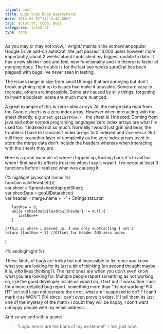 ```yaml
---
layout: post
title: Bugs bugs bugs everywhere!
date: 2014-08-07T14:13:42.000Z
tags: autoCrat, Code, Bugs
categories: autoCrat
type: code
---
```


As you may or may not know, I wright/ maintain the somewhat popular Google Drive add-on autoCrat. We just passed 13,000 users however more importantly, about 2 weeks about I published my biggest update to date. It has a new sleeker look and feel, new functionality and (in theory) is faster at merging docs. The trouble is for the last two weeks autoCrat has been plagued with bugs I've never seen in testing.   

<!---more-->   

The issues range in size from small UI bugs that are annoying but don't break anything right up to issues that make it unusable. Some are easy to recreate, others are impossible. Some are caused by silly things, forgetting to invert a boolean, some are much more nuanced.   
   
 A great example of this is zero index arrays. All the merge data read from the Google sheets is a zero index array. However when interacting with the sheet directly, e.g `sheet.getLastRow() `, the sheet is 1 indexed. Coming from java and other *normal* programing languages zero index arrays are what I'm used too, 1 indexed not so much. Normally I would just grin and bear, the trouble is I have to translate 1 index arrays to 0 indexed and vice versa. But still there is another layer of complexity as the zero index arrays used to store the merge data don't include the headers whereas when interacting with the sheets they are.   
   
 Here is a great example of where i tripped up, looking back it's trivial but when I first saw its effects trust me when I say it wasn't. I re-wrote at least 3 functions before I realized what was causing it.

{% highlight javascript linnos %}   
 function calcRowsLeft(){   
    var sheet = SpreadsheetApp.getSheet;   
    var sheetData = getAllData(sheet)   
    var header = merge.name + '-' + Strings.stat.stat   
   
       lastRow = 0;   
       while (sheetData[lastRow][header] != null){   
          lastRow++   
       }   
   
    //This is where i messed up, I was only subtracting 1 not 2   
    return (lastRow + 2) //Offset for header AND zero index   
 }   
   
 {% endhighlight %}

These kinds of bugs are tricky but not impossible to fix, once you know what you are looking for its just a bit of thinking (on second thought maybe it is, who likes thinking?). The hard ones are when you don't even know what you are looking for. Multiple people report something as not working so, like the good developer inside us would do, I test but it works fine. I ask for a more detailed bug report, something more than "Its not working! FIX IT!" but still I can not recreate the error, what am I supposed to do?!? I can't mark it as WON'T FIX since I can't even prove it exists. If I tell them its just one of the mystery of the matrix i doubt they will be happy, I don't want unhappy people with my email address.   
   
 And so we end with a quote:   
   
 >"Logic errors are the bane of my existence!" - me, just now.
  
